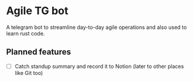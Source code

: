 # Agile TG bot

A telegram bot to streamline day-to-day agile operations and also used to learn rust code.

## Planned features

- [ ] Catch standup summary and record it to Notion (later to other places like Git too)
